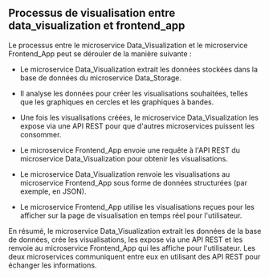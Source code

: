 ## Processus de visualisation entre data_visualization et frontend_app

Le processus entre le microservice Data_Visualization et le microservice Frontend_App peut se dérouler de la manière suivante :

- Le microservice Data_Visualization extrait les données stockées dans la base de données du microservice Data_Storage.

- Il analyse les données pour créer les visualisations souhaitées, telles que les graphiques en cercles et les graphiques à bandes.

- Une fois les visualisations créées, le microservice Data_Visualization les expose via une API REST pour que d'autres microservices puissent les consommer.

- Le microservice Frontend_App envoie une requête à l'API REST du microservice Data_Visualization pour obtenir les visualisations.

- Le microservice Data_Visualization renvoie les visualisations au microservice Frontend_App sous forme de données structurées (par exemple, en JSON).

- Le microservice Frontend_App utilise les visualisations reçues pour les afficher sur la page de visualisation en temps réel pour l'utilisateur.

En résumé, le microservice Data_Visualization extrait les données de la base de données, crée les visualisations, les expose via une API REST et les renvoie au microservice Frontend_App qui les affiche pour l'utilisateur. Les deux microservices communiquent entre eux en utilisant des API REST pour échanger les informations.



